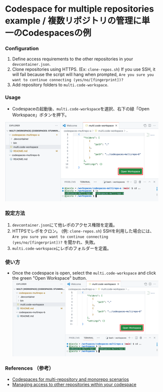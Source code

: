 # Codespace for multiple repositories example / 複数リポジトリの管理に単一のCodespacesの例

### Configuration
1. Define access requirements to the other repositories in your `devcontainer.json`.
2. Clone repositories using HTTPS. (Ex: `clone-repos.sh`) If you use SSH, it will fail because the script will hang when prompted, `Are you sure you want to continue connecting (yes/no/[fingerprint])?` 
3. Add repository folders to `multi.code-workspace`.

### Usage
- Codespaceの起動後、`multi.code-workspace`を選択、右下の緑「Open Workspace」ボタンを押下。

![](example.png)

### 設定方法
1. `devcontainer.json`にて他レポのアクセス権限を定義。
2. HTTPSでレポをクロン。 (例: `clone-repos.sh`) SSHを利用した場合には、`Are you sure you want to continue connecting (yes/no/[fingerprint])?` を聞かれ、失敗。
3. `multi.code-workspace`にレポのフォルダーを定義。

### 使い方
- Once the codespace is open, select the `multi.code-workspace` and click the green "Open Workspace" button.
![](example.png)


### References （参考）
- [Codespaces for multi-repository and monorepo scenarios](https://github.blog/2022-04-20-codespaces-multi-repository-monorepo-scenarios/)
- [Managing access to other repositories within your codespace](https://docs.github.com/en/codespaces/managing-your-codespaces/managing-repository-access-for-your-codespaces)